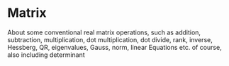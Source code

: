 Matrix
======
About some conventional real matrix operations, 
such as addition, subtraction, multiplication, 
dot multiplication, dot divide, rank, inverse, 
Hessberg, QR, eigenvalues, Gauss, norm, linear 
Equations etc. of course, also including determinant
